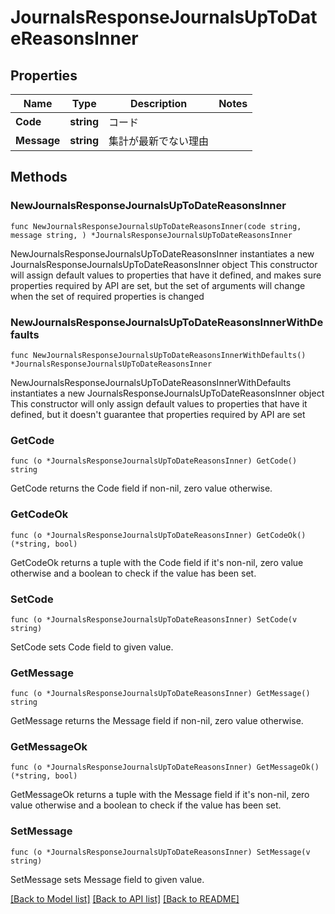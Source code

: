 # JournalsResponseJournalsUpToDateReasonsInner

## Properties

Name | Type | Description | Notes
------------ | ------------- | ------------- | -------------
**Code** | **string** | コード | 
**Message** | **string** | 集計が最新でない理由 | 

## Methods

### NewJournalsResponseJournalsUpToDateReasonsInner

`func NewJournalsResponseJournalsUpToDateReasonsInner(code string, message string, ) *JournalsResponseJournalsUpToDateReasonsInner`

NewJournalsResponseJournalsUpToDateReasonsInner instantiates a new JournalsResponseJournalsUpToDateReasonsInner object
This constructor will assign default values to properties that have it defined,
and makes sure properties required by API are set, but the set of arguments
will change when the set of required properties is changed

### NewJournalsResponseJournalsUpToDateReasonsInnerWithDefaults

`func NewJournalsResponseJournalsUpToDateReasonsInnerWithDefaults() *JournalsResponseJournalsUpToDateReasonsInner`

NewJournalsResponseJournalsUpToDateReasonsInnerWithDefaults instantiates a new JournalsResponseJournalsUpToDateReasonsInner object
This constructor will only assign default values to properties that have it defined,
but it doesn't guarantee that properties required by API are set

### GetCode

`func (o *JournalsResponseJournalsUpToDateReasonsInner) GetCode() string`

GetCode returns the Code field if non-nil, zero value otherwise.

### GetCodeOk

`func (o *JournalsResponseJournalsUpToDateReasonsInner) GetCodeOk() (*string, bool)`

GetCodeOk returns a tuple with the Code field if it's non-nil, zero value otherwise
and a boolean to check if the value has been set.

### SetCode

`func (o *JournalsResponseJournalsUpToDateReasonsInner) SetCode(v string)`

SetCode sets Code field to given value.


### GetMessage

`func (o *JournalsResponseJournalsUpToDateReasonsInner) GetMessage() string`

GetMessage returns the Message field if non-nil, zero value otherwise.

### GetMessageOk

`func (o *JournalsResponseJournalsUpToDateReasonsInner) GetMessageOk() (*string, bool)`

GetMessageOk returns a tuple with the Message field if it's non-nil, zero value otherwise
and a boolean to check if the value has been set.

### SetMessage

`func (o *JournalsResponseJournalsUpToDateReasonsInner) SetMessage(v string)`

SetMessage sets Message field to given value.



[[Back to Model list]](../README.md#documentation-for-models) [[Back to API list]](../README.md#documentation-for-api-endpoints) [[Back to README]](../README.md)


